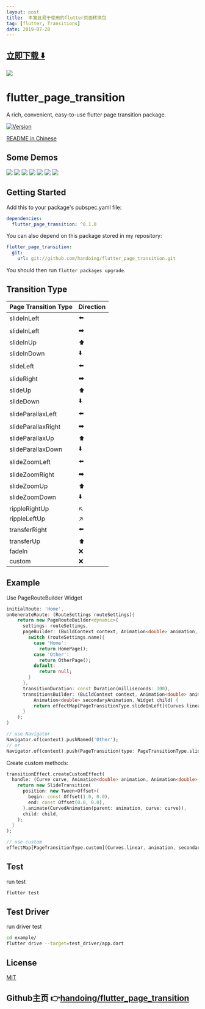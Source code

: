 ```yaml
---
layout: post
title:  丰富且易于使用的flutter页面转换包
tag: [flutter, Transitions]
date: 2019-07-20
---
```


 


## [立即下载 ️⬇️ ](https://codeload.github.com/handoing/flutter_page_transition/zip/master) 


 
![](https://flutterawesome.com/content/images/2019/07/flutter_page_transition.jpg)
 
>
> 
>

 
# flutter_page_transition

A rich, convenient, easy-to-use flutter page transition package.

[![Version](https://img.shields.io/badge/version-0.1.4-blue.svg)](https://github.com/handoing/flutter_page_transition)

[README in Chinese](README-zh.md)

## Some Demos

![](https://raw.githubusercontent.com/handoing/flutter_page_transition/master/./screenshots/fadeIn.gif)
![](https://raw.githubusercontent.com/handoing/flutter_page_transition/master/./screenshots/slideInLeft.gif)
![](https://raw.githubusercontent.com/handoing/flutter_page_transition/master/./screenshots/slideLeft.gif)
![](https://raw.githubusercontent.com/handoing/flutter_page_transition/master/./screenshots/slideParallaxLeft.gif)
![](https://raw.githubusercontent.com/handoing/flutter_page_transition/master/./screenshots/slideZoomLeft.gif)
![](https://raw.githubusercontent.com/handoing/flutter_page_transition/master/./screenshots/transferRight.gif)
![](https://raw.githubusercontent.com/handoing/flutter_page_transition/master/./screenshots/rippleRightUp.gif)

## Getting Started

Add this to your package's pubspec.yaml file:
```yaml
dependencies:
  flutter_page_transition: ^0.1.0
```
You can also depend on this package stored in my repository:
```yaml
flutter_page_transition:
  git:
    url: git://github.com/handoing/flutter_page_transition.git
```
You should then run `flutter packages upgrade`.

## Transition Type

| Page Transition Type  | Direction |
| :- | :-|
| slideInLeft | ⬅️  |
| slideInLeft | ➡️  |
| slideInUp | ⬆️  |
| slideInDown | ⬇️  |
| slideLeft | ⬅️  |
| slideRight | ➡️  |
| slideUp | ⬆️  |
| slideDown | ⬇️  |
| slideParallaxLeft | ⬅️  |
| slideParallaxRight | ➡️  |
| slideParallaxUp | ⬆️  |
| slideParallaxDown | ⬇️  |
| slideZoomLeft | ⬅️  |
| slideZoomRight | ➡️  |
| slideZoomUp | ⬆️  |
| slideZoomDown | ⬇️  |
| rippleRightUp | ↖️ |
| rippleLeftUp | ↗️  |
| transferRight | ⬅️  |
| transferUp | ⬆️  |
| fadeIn | ❌  |
| custom | ❌  |

## Example

Use PageRouteBuilder Widget
```dart
initialRoute: 'Home',
onGenerateRoute: (RouteSettings routeSettings){
    return new PageRouteBuilder<dynamic>(
      settings: routeSettings,
      pageBuilder: (BuildContext context, Animation<double> animation, Animation<double> secondaryAnimation) {
        switch (routeSettings.name){
          case 'Home':
            return HomePage();
          case 'Other':
            return OtherPage();
          default:
            return null;
        }
      },
      transitionDuration: const Duration(milliseconds: 300),
      transitionsBuilder: (BuildContext context, Animation<double> animation,
          Animation<double> secondaryAnimation, Widget child) {
          return effectMap[PageTransitionType.slideInLeft](Curves.linear, animation, secondaryAnimation, child);
      }
    );
}

// use Navigator
Navigator.of(context).pushNamed('Other');
// or
Navigator.of(context).push(PageTransition(type: PageTransitionType.slideInLeft, child: FirstPage()));


```

Create custom methods:
```dart
transitionEffect.createCustomEffect(
  handle: (Curve curve, Animation<double> animation, Animation<double> secondaryAnimation, Widget child) {
    return new SlideTransition(
      position: new Tween<Offset>(
        begin: const Offset(1.0, 0.0),
        end: const Offset(0.0, 0.0),
      ).animate(CurvedAnimation(parent: animation, curve: curve)),
      child: child,
    );
  }
);

// use custom
effectMap[PageTransitionType.custom](Curves.linear, animation, secondaryAnimation, child);
```

## Test

run test
```bash
flutter test
```

## Test Driver

run driver test
```bash
cd example/
flutter drive --target=test_driver/app.dart
```

## License

[MIT](LICENSE)

## Github主页 👉[handoing/flutter_page_transition](http://github.com/handoing/flutter_page_transition)